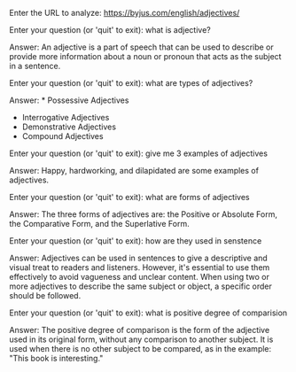 Enter the URL to analyze: https://byjus.com/english/adjectives/

Enter your question (or 'quit' to exit): what is adjective?

Answer: An adjective is a part of speech that can be used to describe or provide more information about a noun or pronoun that acts as the subject in a sentence.

Enter your question (or 'quit' to exit): what are types of adjectives?

Answer: * Possessive Adjectives
* Interrogative Adjectives
* Demonstrative Adjectives
* Compound Adjectives

Enter your question (or 'quit' to exit): give me 3 examples of adjectives

Answer: Happy, hardworking, and dilapidated are some examples of adjectives.

Enter your question (or 'quit' to exit): what are forms of adjectives

Answer: The three forms of adjectives are: the Positive or Absolute Form, the Comparative Form, and the Superlative Form.  

Enter your question (or 'quit' to exit): how are they used in senstence

Answer: Adjectives can be used in sentences to give a descriptive and visual treat to readers and listeners. However, it's essential to use them effectively to avoid vagueness and unclear content. When using two or more adjectives to describe the same subject or object, a specific order should be followed.

Enter your question (or 'quit' to exit): what is positive degree of comparision

Answer: The positive degree of comparison is the form of the adjective used in its original form, without any comparison to another subject. It is used when there is no other subject to be compared, as in the example: "This book is interesting."